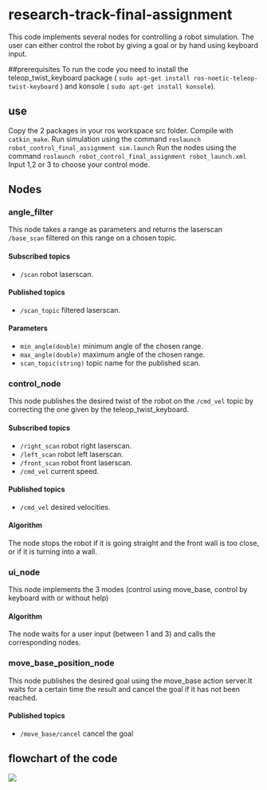 # research-track-final-assignment

This code implements several nodes for controlling a robot simulation. The user can either control the robot by giving a goal or by hand using keyboard input.

##prerequisites 
To run the code you need to install the teleop_twist_keyboard package ( `sudo apt-get install ros-noetic-teleop-twist-keyboard` )
and konsole ( `sudo apt-get install konsole`).

## use

Copy the 2 packages in your ros workspace src folder. 
Compile with `catkin_make`.
Run simulation using the command `roslaunch robot_control_final_assignment sim.launch`
Run the nodes using the command `roslaunch robot_control_final_assignment robot_launch.xml`
Input 1,2 or 3 to choose your control mode.

## Nodes

### angle_filter

This node takes a range as parameters and returns the laserscan `/base_scan` filtered on this range on a chosen topic.

#### Subscribed topics

- `/scan` robot laserscan.

#### Published topics

- `/scan_topic` filtered laserscan.

#### Parameters 

- `min_angle(double)` minimum angle of the chosen range.
- `max_angle(double)` maximum angle of the chosen range.
- `scan_topic(string)` topic name for the published scan.

### control_node

This node publishes the desired twist of the robot on the `/cmd_vel` topic by correcting the one given by the teleop_twist_keyboard.

#### Subscribed topics

- `/right_scan` robot right laserscan.
- `/left_scan` robot left laserscan.
- `/front_scan` robot front laserscan.
- `/cmd_vel` current speed.

#### Published topics

- `/cmd_vel` desired velocities.

#### Algorithm

The node stops the robot if it is going straight and the front wall is too close, or if it is turning into a wall. 

### ui_node

This node implements the 3 modes (control using move_base, control by keyboard with or without help)

#### Algorithm

The node waits for a user input (between 1 and 3) and calls the corresponding nodes.

### move_base_position_node

This node publishes the desired goal using the move_base action server.It waits for a certain time the result and cancel the goal if it has not been reached.

#### Published topics

- `/move_base/cancel` cancel the goal

## flowchart of the code

[![](https://mermaid.ink/img/eyJjb2RlIjoiZ3JhcGggVERcbiAgICBBW3VpX25vZGVdIC0tPnxvcHRpb24gMSB8IEJbbW92ZV9iYXNlX3Bvc2l0aW9uX25vZGVdXG4gICAgQSAtLT4gfG9wdGlvbiAyfEpbVGVsZW9wX2tleWJvYXJkXVxuICAgIEEgLS0-IHxvcHRpb24zfEhbVGVsZW9wX2tleWJvYXJkXVxuICAgIEEgLS0-IHxvcHRpb24zfEtbQ29udHJvbCBub2RlXVxuICAgIEIgLS0-IHxnZXQgdXNlciBpbnB1dHxDW0RyaXZlIHRvIGdvYWxdXG4gICAgSiAtLT58L2NtZF92ZWx8TFtEcml2ZSB1bnRpbCBleGl0XSBcbiAgICBILS0-IHwvY21kX3ZlbHwgS1xuICAgIEstLT4gfC9jbWRfdmVsfE5bU3RvcCByb2JvdCBpZiBpdCBpcyBnb2luZyBpbiBhIHdhbGxdXG4gICAgQyAtLT58dGltZW91dCBleGNlZWRlZHwgRFtDYW5jZWxdXG4gICAgRCAtLT58R2V0IGFub3RoZXIgaW5wdXR8IEJcbiAgICBDIC0tPnxHb2FsIHJlYWNoZWR8IEJcblxuICAgIiwibWVybWFpZCI6eyJ0aGVtZSI6ImRlZmF1bHQifSwidXBkYXRlRWRpdG9yIjpmYWxzZSwiYXV0b1N5bmMiOnRydWUsInVwZGF0ZURpYWdyYW0iOmZhbHNlfQ)](https://mermaid-js.github.io/mermaid-live-editor/edit/#eyJjb2RlIjoiZ3JhcGggVERcbiAgICBBW3VpX25vZGVdIC0tPnxvcHRpb24gMSB8IEJbbW92ZV9iYXNlX3Bvc2l0aW9uX25vZGVdXG4gICAgQSAtLT4gfG9wdGlvbiAyfEpbVGVsZW9wX2tleWJvYXJkXVxuICAgIEEgLS0-IHxvcHRpb24zfEhbVGVsZW9wX2tleWJvYXJkXVxuICAgIEEgLS0-IHxvcHRpb24zfEtbQ29udHJvbCBub2RlXVxuICAgIEIgLS0-IHxnZXQgdXNlciBpbnB1dHxDW0RyaXZlIHRvIGdvYWxdXG4gICAgSiAtLT58L2NtZF92ZWx8TFtEcml2ZSB1bnRpbCBleGl0XSBcbiAgICBILS0-IHwvY21kX3ZlbHwgS1xuICAgIEstLT4gfC9jbWRfdmVsfE5bU3RvcCByb2JvdCBpZiBpdCBpcyBnb2luZyBpbiBhIHdhbGxdXG4gICAgQyAtLT58dGltZW91dCBleGNlZWRlZHwgRFtDYW5jZWxdXG4gICAgRCAtLT58R2V0IGFub3RoZXIgaW5wdXR8IEJcbiAgICBDIC0tPnxHb2FsIHJlYWNoZWR8IEJcblxuICAgIiwibWVybWFpZCI6IntcbiAgXCJ0aGVtZVwiOiBcImRlZmF1bHRcIlxufSIsInVwZGF0ZUVkaXRvciI6ZmFsc2UsImF1dG9TeW5jIjp0cnVlLCJ1cGRhdGVEaWFncmFtIjpmYWxzZX0)
